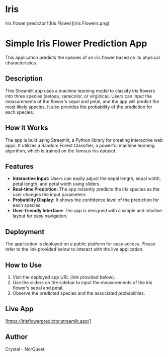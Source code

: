 # Iris
Iris flower predictor
![Iris Flower](Iris Flowers.png)

# Simple Iris Flower Prediction App

This application predicts the species of an iris flower based on its physical characteristics.

## Description

This Streamlit app uses a machine learning model to classify iris flowers into three species (setosa, versicolor, or virginica). Users can input the measurements of the flower's sepal and petal, and the app will predict the most likely species. It also provides the probability of the prediction for each species.

## How it Works

The app is built using Streamlit, a Python library for creating interactive web apps. It utilizes a Random Forest Classifier, a powerful machine learning algorithm, which is trained on the famous Iris dataset.

## Features

- **Interactive Input:**  Users can easily adjust the sepal length, sepal width, petal length, and petal width using sliders.
- **Real-time Prediction:** The app instantly predicts the iris species as the user changes the input parameters.
- **Probability Display:** It shows the confidence level of the prediction for each species.
- **User-friendly Interface:** The app is designed with a simple and intuitive layout for easy navigation.


## Deployment

The application is deployed on a public platform for easy access. Please refer to the link provided below to interact with the live application.


## How to Use

1. Visit the deployed app URL (link provided below).
2. Use the sliders on the sidebar to input the measurements of the iris flower's sepal and petal.
3. Observe the predicted species and the associated probabilities.

## Live App

[https://irisflowerpredictor.streamlit.app/] 

## Author

Crystal - NorQuest

